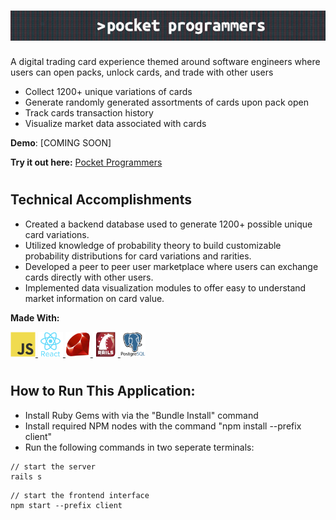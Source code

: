 
# <img src="title.gif" width="1000">

A digital trading card experience themed around software engineers where users can open packs, unlock cards, and trade with other users 

* Collect 1200+ unique variations of cards
* Generate randomly generated assortments of cards upon pack open
* Track cards transaction history 
* Visualize market data associated with cards

**Demo**: [COMING SOON]

**Try it out here:** [Pocket Programmers](https://pocketprogrammers.herokuapp.com/)

#
## Technical Accomplishments

* Created a backend database used to generate 1200+ possible unique card variations.
* Utilized knowledge of probability theory to build customizable probability distributions for card variations and rarities.
* Developed a peer to peer user marketplace where users can exchange cards directly with other users.
* Implemented data visualization modules to offer easy to understand market information on card value. 

**Made With:** 

<a href="https://developer.mozilla.org/en-US/docs/Web/JavaScript" target="_blank" rel="noreferrer"> <img src="https://raw.githubusercontent.com/devicons/devicon/master/icons/javascript/javascript-original.svg" alt="javascript" width="40" height="40"/> </a> 
  <a href="https://reactjs.org/" target="_blank" rel="noreferrer"> <img src="https://raw.githubusercontent.com/devicons/devicon/master/icons/react/react-original-wordmark.svg" alt="react" width="40" height="40"/> </a> 
  <a href="https://www.ruby-lang.org/en/" target="_blank" rel="noreferrer"> <img src="https://raw.githubusercontent.com/devicons/devicon/master/icons/ruby/ruby-original.svg" alt="ruby" width="40" height="40"/> </a>
   <a href="https://rubyonrails.org" target="_blank" rel="noreferrer"> <img src="https://raw.githubusercontent.com/devicons/devicon/master/icons/rails/rails-original-wordmark.svg" alt="rails" width="40" height="40"/> </a> 
    <a href="https://www.postgresql.org" target="_blank" rel="noreferrer"> <img src="https://raw.githubusercontent.com/devicons/devicon/master/icons/postgresql/postgresql-original-wordmark.svg" alt="postgresql" width="40" height="40"/> </a>

</p>

#
## How to Run This Application:
* Install Ruby Gems with via the "Bundle Install" command
* Install required NPM nodes with the command "npm install --prefix client"
* Run the following commands in two seperate terminals:

```
// start the server
rails s 
```

```
// start the frontend interface
npm start --prefix client 
```



